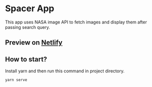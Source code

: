 # Spacer App
This app uses NASA image API to fetch images and display them after passing search query.

## Preview on <a href="https://romantic-tereshkova-e2c494.netlify.com/" target="_blank">Netlify<a>

## How to start?
Install yarn and then run this command in project directory.
```
yarn serve
```
